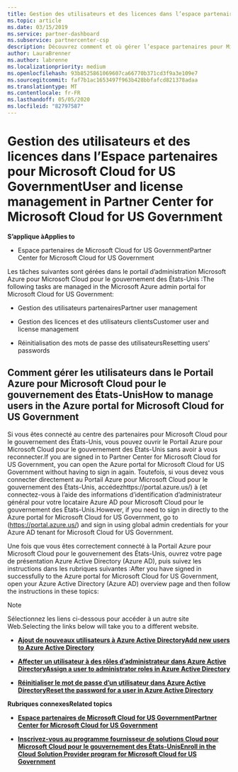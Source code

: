 ```yaml
---
title: Gestion des utilisateurs et des licences dans l’espace partenaires pour Microsoft Cloud pour le gouvernement des États-Unis | Espace partenaires pour Microsoft Cloud pour le gouvernement des États-Unis
ms.topic: article
ms.date: 03/15/2019
ms.service: partner-dashboard
ms.subservice: partnercenter-csp
description: Découvrez comment et où gérer l’espace partenaires pour Microsoft Cloud pour les partenaires, les clients et les licences du gouvernement des États-Unis, ainsi que les réinitialisations de mot de passe.
author: LauraBrenner
ms.author: labrenne
ms.localizationpriority: medium
ms.openlocfilehash: 93b8525861069607ca66770b371cd3f9a3e109e7
ms.sourcegitcommit: faf7b1ac1653497f963b428bbfafcd821378adaa
ms.translationtype: MT
ms.contentlocale: fr-FR
ms.lasthandoff: 05/05/2020
ms.locfileid: "82797587"
---
```

# <a name="user-and-license-management-in-partner-center-for-microsoft-cloud-for-us-government"></a><span data-ttu-id="b23af-103">Gestion des utilisateurs et des licences dans l’Espace partenaires pour Microsoft Cloud for US Government</span><span class="sxs-lookup"><span data-stu-id="b23af-103">User and license management in Partner Center for Microsoft Cloud for US Government</span></span>

<span data-ttu-id="b23af-104">**S’applique à**</span><span class="sxs-lookup"><span data-stu-id="b23af-104">**Applies to**</span></span>

-  <span data-ttu-id="b23af-105">Espace partenaires de Microsoft Cloud for US Government</span><span class="sxs-lookup"><span data-stu-id="b23af-105">Partner Center for Microsoft Cloud for US Government</span></span>

<span data-ttu-id="b23af-106">Les tâches suivantes sont gérées dans le portail d’administration Microsoft Azure pour Microsoft Cloud pour le gouvernement des États-Unis :</span><span class="sxs-lookup"><span data-stu-id="b23af-106">The following tasks are managed in the Microsoft Azure admin portal for Microsoft Cloud for US Government:</span></span>

- <span data-ttu-id="b23af-107">Gestion des utilisateurs partenaires</span><span class="sxs-lookup"><span data-stu-id="b23af-107">Partner user management</span></span>

- <span data-ttu-id="b23af-108">Gestion des licences et des utilisateurs clients</span><span class="sxs-lookup"><span data-stu-id="b23af-108">Customer user and license management</span></span>

- <span data-ttu-id="b23af-109">Réinitialisation des mots de passe des utilisateurs</span><span class="sxs-lookup"><span data-stu-id="b23af-109">Resetting users' passwords</span></span>


## <a name="how-to-manage-users-in-the-azure-portal-for-microsoft-cloud-for-us-government"></a><span data-ttu-id="b23af-110">Comment gérer les utilisateurs dans le Portail Azure pour Microsoft Cloud pour le gouvernement des États-Unis</span><span class="sxs-lookup"><span data-stu-id="b23af-110">How to manage users in the Azure portal for Microsoft Cloud for US Government</span></span>

<span data-ttu-id="b23af-111">Si vous êtes connecté au centre des partenaires pour Microsoft Cloud pour le gouvernement des États-Unis, vous pouvez ouvrir le Portail Azure pour Microsoft Cloud pour le gouvernement des États-Unis sans avoir à vous reconnecter.</span><span class="sxs-lookup"><span data-stu-id="b23af-111">If you are signed in to Partner Center for Microsoft Cloud for US Government, you can open the Azure portal for Microsoft Cloud for US Government without having to sign in again.</span></span> <span data-ttu-id="b23af-112">Toutefois, si vous devez vous connecter directement au Portail Azure pour Microsoft Cloud pour le gouvernement des États-Unis, accédezhttps://portal.azure.us/) à (et connectez-vous à l’aide des informations d’identification d’administrateur général pour votre locataire Azure AD pour Microsoft Cloud pour le gouvernement des États-Unis.</span><span class="sxs-lookup"><span data-stu-id="b23af-112">However, if you need to sign in directly to the Azure portal for Microsoft Cloud for US Government, go to (https://portal.azure.us/) and sign in using global admin credentials for your Azure AD tenant for Microsoft Cloud for US Government.</span></span>

<span data-ttu-id="b23af-113">Une fois que vous êtes correctement connecté à la Portail Azure pour Microsoft Cloud pour le gouvernement des États-Unis, ouvrez votre page de présentation Azure Active Directory (Azure AD), puis suivez les instructions dans les rubriques suivantes :</span><span class="sxs-lookup"><span data-stu-id="b23af-113">After you have signed in successfully to the Azure portal for Microsoft Cloud for US Government, open your Azure Active Directory (Azure AD) overview page and then follow the instructions in these topics:</span></span>

> [!NOTE]  
> <span data-ttu-id="b23af-114">Sélectionnez les liens ci-dessous pour accéder à un autre site Web.</span><span class="sxs-lookup"><span data-stu-id="b23af-114">Selecting the links below will take you to a different website.</span></span> 

-  [<span data-ttu-id="b23af-115">**Ajout de nouveaux utilisateurs à Azure Active Directory**</span><span class="sxs-lookup"><span data-stu-id="b23af-115">**Add new users to Azure Active Directory**</span></span>](https://docs.microsoft.com/azure/active-directory/active-directory-users-create-azure-portal)

-  [<span data-ttu-id="b23af-116">**Affecter un utilisateur à des rôles d’administrateur dans Azure Active Directory**</span><span class="sxs-lookup"><span data-stu-id="b23af-116">**Assign a user to administrator roles in Azure Active Directory**</span></span>](https://docs.microsoft.com/azure/active-directory/active-directory-users-assign-role-azure-portal)

-  [<span data-ttu-id="b23af-117">**Réinitialiser le mot de passe d’un utilisateur dans Azure Active Directory**</span><span class="sxs-lookup"><span data-stu-id="b23af-117">**Reset the password for a user in Azure Active Directory**</span></span>](https://docs.microsoft.com/azure/active-directory/active-directory-users-reset-password-azure-portal)

<span data-ttu-id="b23af-118">**Rubriques connexes**</span><span class="sxs-lookup"><span data-stu-id="b23af-118">**Related topics**</span></span>

-  [<span data-ttu-id="b23af-119">**Espace partenaires de Microsoft Cloud for US Government**</span><span class="sxs-lookup"><span data-stu-id="b23af-119">**Partner Center for Microsoft Cloud for US Government**</span></span>](partner-center-for-microsoft-us-govt-cloud.md)

-  [<span data-ttu-id="b23af-120">**Inscrivez-vous au programme fournisseur de solutions Cloud pour Microsoft Cloud pour le gouvernement des États-Unis**</span><span class="sxs-lookup"><span data-stu-id="b23af-120">**Enroll in the Cloud Solution Provider program for Microsoft Cloud for US Government**</span></span>](enroll-in-csp-for-microsoft-us-govt-cloud.md)
